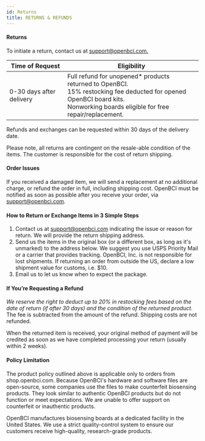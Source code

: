 ```yaml
---
id: Returns
title: RETURNS & REFUNDS
---
```


#### Returns

To initiate a return, contact us at [support@openbci.com.](mailto:support@openbci.com.) 

| Time of Request | Eligibility |
| ---------------- | --------------- |
| 0-30 days after delivery | Full refund for unopened* products returned to OpenBCI.<br/> 15% restocking fee deducted for opened OpenBCI board kits.<br/>Nonworking boards eligible for free repair/replacement. |



Refunds and exchanges can be requested within 30 days of the delivery date.

Please note, all returns are contingent on the resale-able condition of the items. The customer is responsible for the cost of return shipping.

#### Order Issues

If you received a damaged item, we will send a replacement at no additional charge, or refund the order in full, including shipping cost. OpenBCI must be notified as soon as possible after you receive your order, via [support@openbci.com](mailto:support@openbci.com).

#### How to Return or Exchange Items in 3 Simple Steps

1. Contact us at [support@openbci.com](mailto:support@openbci.com) indicating the issue or reason for return. We will provide the return shipping address.
2. Send us the items in the original box (or a different box, as long as it's unmarked) to the address below. We suggest you use USPS Priority Mail or a carrier that provides tracking. OpenBCI, Inc. is not responsible for lost shipments. If returning an order from outside the US, declare a low shipment value for customs, i.e. $10.
3. Email us to let us know when to expect the package.

#### If You’re Requesting a Refund

*We reserve the right to deduct up to 20% in restocking fees based on the date of return (if after 30 days) and the condition of the returned product.* The fee is subtracted from the amount of the refund. Shipping costs are not refunded.

When the returned item is received, your original method of payment will be credited as soon as we have completed processing your return (usually within 2 weeks).

#### Policy Limitation

The product policy outlined above is applicable only to orders from shop.openbci.com. Because OpenBCI's hardware and software files are open-source, some companies use the files to make counterfeit biosensing products. They look similar to authentic OpenBCI products but do not function or meet expectations. We are unable to offer support on counterfeit or inauthentic products. 

OpenBCI manufactures biosensing boards at a dedicated facility in the United States. We use a strict quality-control system to ensure our customers receive high-quality, research-grade products. 
